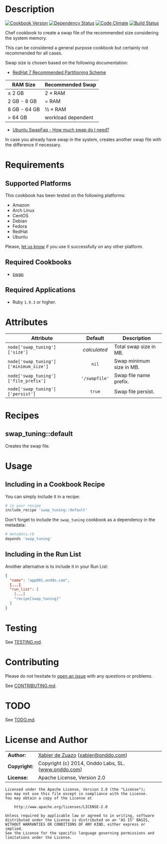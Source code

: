 Description
===========
[![Cookbook Version](https://img.shields.io/cookbook/v/swap_tuning.svg?style=flat)](https://supermarket.getchef.com/cookbooks/swap_tuning)
[![Dependency Status](http://img.shields.io/gemnasium/onddo/swap_tuning-cookbook.svg?style=flat)](https://gemnasium.com/onddo/swap_tuning-cookbook)
[![Code Climate](http://img.shields.io/codeclimate/github/onddo/swap_tuning-cookbook.svg?style=flat)](https://codeclimate.com/github/onddo/swap_tuning-cookbook)
[![Build Status](http://img.shields.io/travis/onddo/swap_tuning-cookbook/0.1.1.svg?style=flat)](https://travis-ci.org/onddo/swap_tuning-cookbook)

Chef cookbook to create a swap file of the recommended size considering the system memory.

This can be considered a general purpose cookbook but certainly not recommended for all cases.

Swap size is chosen based on the following documentation:

* [RedHat 7 Recommended Partitioning Scheme](https://access.redhat.com/site/documentation/en-US/Red_Hat_Enterprise_Linux/7/html/Installation_Guide/sect-disk-partitioning-setup-x86.html#sect-recommended-partitioning-scheme-x86)

| RAM Size     | Recommended Swap     |
|--------------|----------------------|
| &le; 2 GB    | 2 &times; RAM        |
| 2 GB - 8 GB  | = RAM                |
| 8 GB - 64 GB | &frac12; &times; RAM |
| &gt; 64 GB   | workload dependent   |

* [Ubuntu SwapFaq - How much swap do I need?](https://help.ubuntu.com/community/SwapFaq#How_much_swap_do_I_need.3F)

In case you already have swap in the system, creates another swap file with the difference if necessary.

Requirements
============

## Supported Platforms

This cookbook has been tested on the following platforms:

* Amazon
* Arch Linux
* CentOS
* Debian
* Fedora
* RedHat
* Ubuntu

Please, [let us know](https://github.com/onddo/swap_tuning-cookbook/issues/new?title=I%20have%20used%20it%20successfully%20on%20...) if you use it successfully on any other platform.

## Required Cookbooks

* [swap](https://supermarket.getchef.com/cookbooks/swap)

## Required Applications

* Ruby `1.9.3` or higher.

Attributes
==========

| Attribute                             | Default       | Description              |
|---------------------------------------|:-------------:|--------------------------|
| `node['swap_tuning']['size']`         | *calculated*  | Total swap size in MB.   |
| `node['swap_tuning']['minimum_size']` | `nil`         | Swap minimum size in MB. |
| `node['swap_tuning']['file_prefix']`  | `'/swapfile'` | Swap file name prefix.   |
| `node['swap_tuning']['persist']`      | `true`        | Swap file persist.       |

Recipes
=======

## swap_tuning::default

Creates the swap file.

Usage
=====

## Including in a Cookbook Recipe

You can simply include it in a recipe:

```ruby
# in your recipe
include_recipe 'swap_tuning::default'
```

Don't forget to include the `swap_tuning` cookbook as a dependency in the metadata:

```ruby
# metadata.rb
depends 'swap_tuning'
```

## Including in the Run List

Another alternative is to include it in your Run List:

```json
{
  "name": "app001.onddo.com",
  [...]
  "run_list": [
    [...]
    "recipe[swap_tuning]"
  ]
}
```

Testing
=======

See [TESTING.md](https://github.com/onddo/swap_tuning-cookbook/blob/master/TESTING.md).

Contributing
============

Please do not hesitate to [open an issue](https://github.com/onddo/swap_tuning-cookbook/issues/new) with any questions or problems.

See [CONTRIBUTING.md](https://github.com/onddo/swap_tuning-cookbook/blob/master/CONTRIBUTING.md).

TODO
====

See [TODO.md](https://github.com/onddo/swap_tuning-cookbook/blob/master/TODO.md).

License and Author
==================

|                      |                                          |
|:---------------------|:-----------------------------------------|
| **Author:**          | [Xabier de Zuazo](https://github.com/zuazo) (<xabier@onddo.com>)
| **Copyright:**       | Copyright (c) 2014, Onddo Labs, SL. (www.onddo.com)
| **License:**         | Apache License, Version 2.0

    Licensed under the Apache License, Version 2.0 (the "License");
    you may not use this file except in compliance with the License.
    You may obtain a copy of the License at
    
        http://www.apache.org/licenses/LICENSE-2.0
    
    Unless required by applicable law or agreed to in writing, software
    distributed under the License is distributed on an "AS IS" BASIS,
    WITHOUT WARRANTIES OR CONDITIONS OF ANY KIND, either express or implied.
    See the License for the specific language governing permissions and
    limitations under the License.
